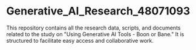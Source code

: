 # Generative_AI_Research_48071093
This repository contains all the research data, scripts, and documents related to the study on "Using Generative AI Tools - Boon or Bane." It is structured to facilitate easy access and collaborative work.
